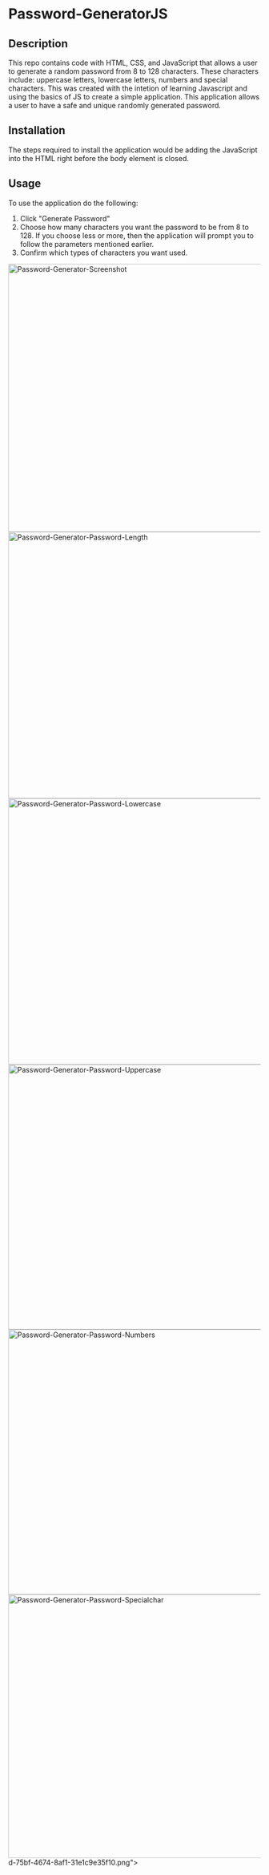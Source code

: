 # Password-GeneratorJS

## Description

This repo contains code with HTML, CSS, and JavaScript that allows a user to generate a random password from 8 to 128 characters. These characters include: uppercase letters, lowercase letters, numbers and special characters.
This was created with the intetion of learning Javascript and using the basics of JS to create a simple application. This application allows a user to have a safe and unique randomly generated password.

## Installation

The steps required to install the application would be adding the JavaScript into the HTML right before the body element is closed.

## Usage

To use the application do the following:
1) Click "Generate Password"
2) Choose how many characters you want the password to be from 8 to 128. If you choose less or more, then the application will prompt you to follow the parameters mentioned earlier.
3) Confirm which types of characters you want used.

<img width="535" alt="Password-Generator-Screenshot" src="https://user-images.githubusercontent.com/130003909/236339078-42cdd6ea-5c5d-45ab-83bd-d2cab68c7163.png">
<img width="532" alt="Password-Generator-Password-Length" src="https://user-images.githubusercontent.com/130003909/236340239-3fb3c663-2eef-442c-9463-9605ed735aad.png">
<img width="531" alt="Password-Generator-Password-Lowercase" src="https://user-images.githubusercontent.com/130003909/236340247-a1a8cc98-d8df-4bff-97a8-b8acc2c6714a.png">
<img width="529" alt="Password-Generator-Password-Uppercase" src="https://user-images.githubusercontent.com/130003909/236340252-6f440ad7-08f5-4b0c-b232-dffdca2a3e51.png">
<img width="529" alt="Password-Generator-Password-Numbers" src="https://user-images.githubusercontent.com/130003909/236340264-d821f522-d8ec-43d1-94c6-4e5c6f8572e5.png">
<img width="526" alt="Password-Generator-Password-Specialchar" src="https://user-images.githubusercontent.com/130003909/236340268-795e722<img width="533" alt="Password-Generator-Password-Generated" src="https://user-images.githubusercontent.com/130003909/236340278-73e49902-8e85-4db7-bf95-0f911ac742f3.png">
d-75bf-4674-8af1-31e1c9e35f10.png">
